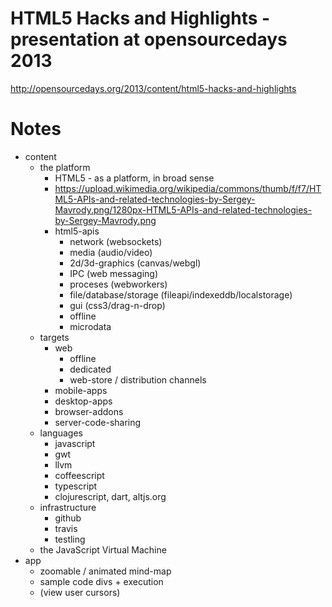 # HTML5 Hacks and Highlights - presentation at opensourcedays 2013

http://opensourcedays.org/2013/content/html5-hacks-and-highlights

# Notes

- content
    - the platform
        - HTML5 - as a platform, in broad sense
        - https://upload.wikimedia.org/wikipedia/commons/thumb/f/f7/HTML5-APIs-and-related-technologies-by-Sergey-Mavrody.png/1280px-HTML5-APIs-and-related-technologies-by-Sergey-Mavrody.png
        - html5-apis
            - network (websockets)
            - media (audio/video)
            - 2d/3d-graphics (canvas/webgl)
            - IPC (web messaging)
            - proceses (webworkers)
            - file/database/storage (fileapi/indexeddb/localstorage)
            - gui (css3/drag-n-drop)
            - offline
            - microdata
    - targets
        - web
            - offline
            - dedicated
            - web-store / distribution channels
        - mobile-apps
        - desktop-apps
        - browser-addons
        - server-code-sharing
    - languages
        - javascript
        - gwt
        - llvm
        - coffeescript
        - typescript
        - clojurescript, dart, altjs.org
    - infrastructure
        - github
        - travis
        - testling
    - the JavaScript Virtual Machine
- app
    - zoomable / animated mind-map
    - sample code divs + execution
    - (view user cursors)
